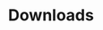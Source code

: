 ---
layout: page
title: Downloads
callouts: download_callouts
show_sidebar: false
hero_height: is-large
hero_darken: true
---